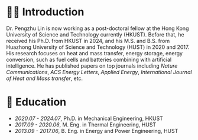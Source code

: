 # 👨‍🎓 Introduction
Dr. Pengzhu Lin is now working as a post-doctoral fellow at the Hong Kong University of Science and Technology currently (HKUST). Before that, he received his Ph.D. from HKUST in 2024, and his M.S. and B.S. from Huazhong University of Science and Technology (HUST) in 2020 and 2017. His research focuses on heat and mass transfer, energy storage, energy conversion, such as fuel cells and batteries combining with artificial intelligence. He has published papers on top journals including *Nature Communications*, *ACS Energy Letters*, *Applied Energy*, *International Journal of Heat and Mass transfer*, etc.

# 📖 Education
- *2020.07 - 2024.07*, Ph.D. in Mechanical Engineering, HKUST
- *2017.09 - 2020.06*, M. Eng. in Thermal Engineering, HUST
- *2013.09 - 2017.06*, B. Eng. in Energy and Power Engineering, HUST